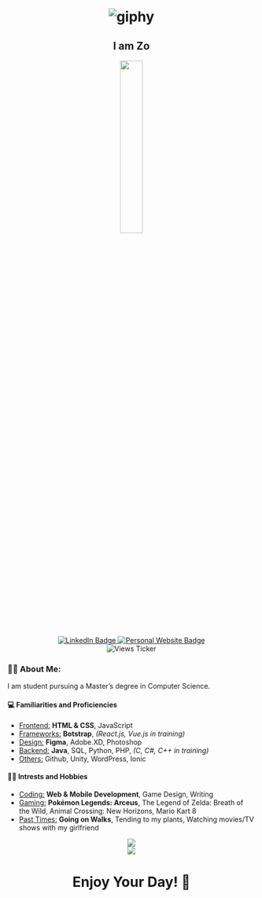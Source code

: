 <h1 align="center">
  
  ![giphy](https://user-images.githubusercontent.com/70993217/144535943-807860f6-2364-4cfc-9d7f-5067d1071ae9.gif)

</h1>

  <div id="badges" align="center">
    <h2>I am Zo</h2>
    <img src="https://avatars.githubusercontent.com/u/70993217?s=400&amp;u=c252d82e2c57cd011fcbf8a6a89729fcbc9d9026&amp;v=4" width="30%">
    <br>
    <a href="https://www.linkedin.com/in/zdisanto">
      <img src="https://img.shields.io/badge/LinkedIn-blue?style=for-the-badge&logo=linkedin&logoColor=white" alt="LinkedIn Badge"/>
    </a>
    <a href="https://zdisanto.github.io">
      <img src="https://img.shields.io/badge/Website-gray?style=for-the-badge&logo=GitHub&logoColor=white" alt="Personal Website Badge"/>
    </a>
    <br>
    <img src="https://komarev.com/ghpvc/?username=zdisanto&style=flat-square&color=blue" alt="Views Ticker"/>
  </div>

### 👨‍💻 About Me:
I am student pursuing a Master’s degree in Computer Science.
#### 💻 Familiarities and Proficiencies
- <u>Frontend:</u> <b>HTML & CSS</b>, JavaScript
- <u>Frameworks:</u> <b>Botstrap</b>, <i>(React.js, Vue.js in training)</i>
- <u>Design:</u> <b>Figma</b>, Adobe.XD, Photoshop
- <u>Backend:</u> <b>Java</b>, SQL, Python, PHP, <i>(C, C#, C++ in training)</i>
- <u>Others:</u> Github, Unity, WordPress, Ionic

#### 🚵‍♂️ Intrests and Hobbies
- <u>Coding:</u> <b>Web & Mobile Development</b>, Game Design, Writing
- <u>Gaming:</u> <b>Pokémon Legends: Arceus</b>, The Legend of Zelda: Breath of the Wild, Animal Crossing: New Horizons, Mario Kart 8
- <u>Past Times:</u> <b>Going on Walks</b>, Tending to my plants, Watching movies/TV shows with my girlfriend

<p align="center">
  <a href="https://github.com/anuraghazra/github-readme-stats">
    <img src="https://github-readme-stats.vercel.app/api?username=zdisanto&show_icons=true&theme=merko"> <br>
    <img src="https://github-readme-stats.vercel.app/api/top-langs/?username=zdisanto&layout=compact&theme=merko">
  </a>
</p>

<h1 align="center">Enjoy Your Day! 👋</h1>
